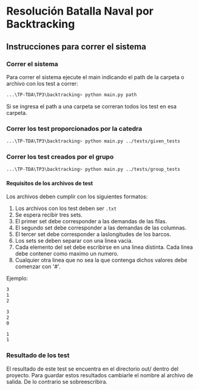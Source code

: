 # Resolución Batalla Naval por Backtracking
## Instrucciones para correr el sistema

### Correr el sistema
Para correr el sistema ejecute el main indicando el path de la carpeta  o archivo con los test a correr:

```bash
...\TP-TDA\TP3\backtracking> python main.py path
```
Si se ingresa el path a una carpeta se correran todos los test en esa carpeta.

### Correr los test proporcionados por la catedra
```bash
...\TP-TDA\TP3\backtracking> python main.py ../tests/given_tests
```

### Correr los test creados por el grupo
```bash
...\TP-TDA\TP3\backtracking> python main.py ../tests/group_tests
```

#### Requisitos de los archivos de test

Los archivos deben cumplir con los siguientes formatos: 

1. Los archivos con los test deben ser `.txt`
2. Se espera recibir tres sets.
3. El primer set debe corresponder a las demandas de las filas.
4. El segundo set debe corresponder a las demandas de las columnas.
5. El tercer set debe corresponder a laslongitudes de los barcos.
6. Los sets se deben separar con una linea vacia.
7. Cada elemento del set debe escribirse en una linea distinta. Cada linea debe contener como maximo un numero.
8. Cualquier otra linea que no sea la que contenga dichos valores debe comenzar con '#'.

Ejemplo:
```bash
3
1
2

3
2
0

1
1
```
### Resultado de los test
El resultado de este test se encuentra en el directorio out/ dentro del proyecto.
Para guardar estos resultados cambiarle el nombre al archivo de salida.
De lo contrario se sobreescribira.
